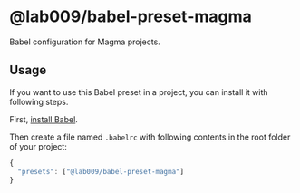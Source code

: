 # @lab009/babel-preset-magma

Babel configuration for Magma projects.

## Usage

If you want to use this Babel preset in a project, you can install it with following steps.

First, [install Babel](https://babeljs.io/docs/setup/).

Then create a file named `.babelrc` with following contents in the root folder of your project:

  ```js
  {
    "presets": ["@lab009/babel-preset-magma"]
  }
  ```
